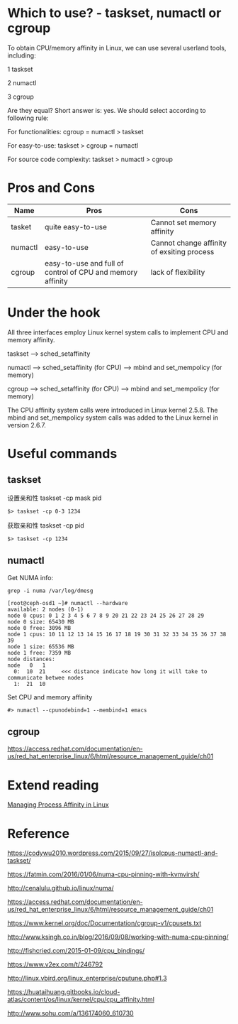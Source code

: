 # Which to use? - taskset, numactl or cgroup

To obtain CPU/memory affinity in Linux, we can use several userland tools, including:

1 taskset

2 numactl

3 cgroup

Are they equal? Short answer is: yes. We should select according to following rule:

For functionalities: cgroup = numactl > taskset

For easy-to-use: taskset > cgroup = numactl

For source code complexity: taskset > numactl > cgroup

# Pros and Cons

Name |Pros| Cons
|---|---|---
|tasket| quite easy-to-use | Cannot set memory affinity|
|numactl| easy-to-use | Cannot change affinity of exsiting process|
|cgroup|easy-to-use and full of control of CPU and memory affinity |lack of flexibility|


# Under the hook

All three interfaces employ Linux kernel system calls to implement CPU and memory affinity.

taskset --> sched_setaffinity

numactl --> sched_setaffinity (for CPU)
        --> mbind and set_mempolicy (for memory)

cgroup --> sched_setaffinity (for CPU)
       --> mbind and set_mempolicy (for memory)

The CPU affinity system calls were introduced in Linux kernel 2.5.8.
The mbind and set_mempolicy system calls was added to the Linux kernel in version 2.6.7.

# Useful commands

## taskset

设置亲和性 taskset -cp mask pid

```
$> taskset -cp 0-3 1234
```

获取亲和性 taskset -cp pid

```
$> taskset -cp 1234
```

## numactl

Get NUMA info:

```
grep -i numa /var/log/dmesg
```

```
[root@ceph-osd1 ~]# numactl --hardware
available: 2 nodes (0-1)
node 0 cpus: 0 1 2 3 4 5 6 7 8 9 20 21 22 23 24 25 26 27 28 29
node 0 size: 65430 MB
node 0 free: 3096 MB
node 1 cpus: 10 11 12 13 14 15 16 17 18 19 30 31 32 33 34 35 36 37 38 39
node 1 size: 65536 MB
node 1 free: 7359 MB
node distances:
node   0   1
  0:  10  21     <<< distance indicate how long it will take to communicate betwee nodes
  1:  21  10
```

Set CPU and memory affinity

```
#> numactl --cpunodebind=1 --membind=1 emacs
```

## cgroup

https://access.redhat.com/documentation/en-us/red_hat_enterprise_linux/6/html/resource_management_guide/ch01


# Extend reading

[Managing Process Affinity in Linux](./http://www.glennklockwood.com/hpc-howtos/process-affinity.html#3-5-getfreesocket)


# Reference

https://codywu2010.wordpress.com/2015/09/27/isolcpus-numactl-and-taskset/

https://fatmin.com/2016/01/06/numa-cpu-pinning-with-kvmvirsh/

http://cenalulu.github.io/linux/numa/

https://access.redhat.com/documentation/en-us/red_hat_enterprise_linux/6/html/resource_management_guide/ch01

https://www.kernel.org/doc/Documentation/cgroup-v1/cpusets.txt

http://www.ksingh.co.in/blog/2016/09/08/working-with-numa-cpu-pinning/

http://fishcried.com/2015-01-09/cpu_bindings/

https://www.v2ex.com/t/246792

http://linux.vbird.org/linux_enterprise/cputune.php#1.3

https://huataihuang.gitbooks.io/cloud-atlas/content/os/linux/kernel/cpu/cpu_affinity.html

http://www.sohu.com/a/136174060_610730

